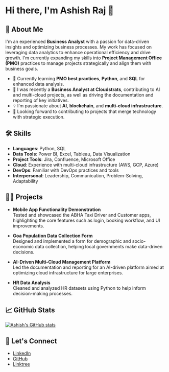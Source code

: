 # Hi there, I'm Ashish Raj 👋

## 🚀 About Me

I'm an experienced **Business Analyst** with a passion for data-driven insights and optimizing business processes. My work has focused on leveraging data analytics to enhance operational efficiency and drive growth. I'm currently expanding my skills into **Project Management Office (PMO)** practices to manage projects strategically and align them with business goals.

- 🌱 Currently learning **PMO best practices**, **Python**, and **SQL** for enhanced data analysis.
- 🔭 I was recently a **Business Analyst at Cloudstrats**, contributing to AI and multi-cloud projects, as well as driving the documentation and reporting of key initiatives.
- 💡 I’m passionate about **AI**, **blockchain**, and **multi-cloud infrastructure**.
- 🎯 Looking forward to contributing to projects that merge technology with strategic execution.

## 🛠️ Skills

- **Languages**: Python, SQL
- **Data Tools**: Power BI, Excel, Tableau, Data Visualization
- **Project Tools**: Jira, Confluence, Microsoft Office
- **Cloud**: Experience with multi-cloud infrastructure (AWS, GCP, Azure)
- **DevOps**: Familiar with DevOps practices and tools
- **Interpersonal**: Leadership, Communication, Problem-Solving, Adaptability

## 👷‍♂️ Projects

- **Mobile App Functionality Demonstration**  
  Tested and showcased the ABHA Taxi Driver and Customer apps, highlighting the core features such as login, booking workflow, and UI improvements.

- **Goa Population Data Collection Form**  
  Designed and implemented a form for demographic and socio-economic data collection, helping local governments make data-driven decisions.

- **AI-Driven Multi-Cloud Management Platform**  
  Led the documentation and reporting for an AI-driven platform aimed at optimizing cloud infrastructure for large enterprises.

- **HR Data Analysis**  
  Cleaned and analyzed HR datasets using Python to help inform decision-making processes.

## 📈 GitHub Stats

[![Ashish's GitHub stats](https://github-readme-stats.vercel.app/api?username=RajAshish31&show_icons=true&theme=radical)](https://github.com/RajAshish31)

## 🔗 Let's Connect

- [LinkedIn](https://www.linkedin.com/in/rajashish27)
- [GitHub](https://github.com/RajAshish31)
- [Linktree](https://linktr.ee/ashish_raj1)

